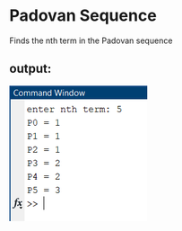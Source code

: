 # Padovan Sequence

Finds the nth term in the Padovan sequence

## output:

![output](https://github.com/williamShuppert/Computer-Programming-Courses/blob/main/ENED/Padovan%20Sequence/padovanSequence.PNG)
